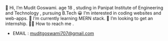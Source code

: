 👋 Hi, I’m Mudit Goswami. age 18 , studing in Panipat Institute of Engineering and Technology , pursuing B.Tech
😀 I’m interested in coding websites and web-apps.
📖 I’m currently learning MERN stack.
💞️ I’m looking to get an internship.
🏃‍♂️ How to reach me .
- EMAIL : muditgoswami707@gmail.com

<!---
Goswami-Mudit/Goswami-Mudit is a ✨ special ✨ repository because its `README.md` (this file) appears on your GitHub profile.
You can click the Preview link to take a look at your changes.
--->
